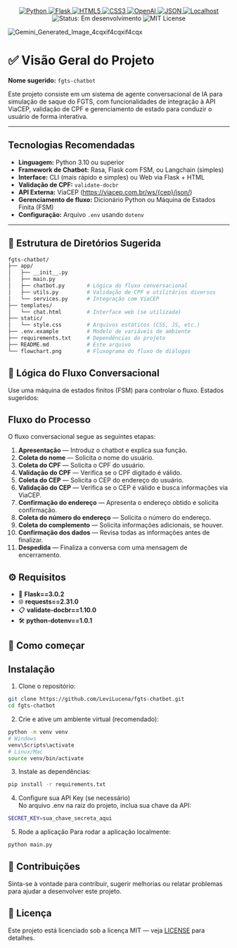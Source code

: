 <p align="center">

  <!-- Linguagem Backend -->
  <a href="https://www.python.org/">
    <img src="https://img.shields.io/badge/-Python-3776AB?style=flat-square&logo=python&logoColor=white" alt="Python" />
  </a>

  <!-- Framework Web -->
  <a href="https://flask.palletsprojects.com/">
    <img src="https://img.shields.io/badge/-Flask-000000?style=flat-square&logo=flask&logoColor=white" alt="Flask" />
  </a>

  <!-- Front-end Básico -->
  <a href="https://developer.mozilla.org/en-US/docs/Web/HTML">
    <img src="https://img.shields.io/badge/-HTML5-E34F26?style=flat-square&logo=html5&logoColor=white" alt="HTML5" />
  </a>
  <a href="https://developer.mozilla.org/en-US/docs/Web/CSS">
    <img src="https://img.shields.io/badge/-CSS3-1572B6?style=flat-square&logo=css3&logoColor=white" alt="CSS3" />
  </a>

  <!-- API / IA -->
  <a href="https://platform.openai.com/">
    <img src="https://img.shields.io/badge/-OpenAI-412991?style=flat-square&logo=openai&logoColor=white" alt="OpenAI" />
  </a>

  <!-- JSON para comunicação -->
  <a href="https://www.json.org/json-en.html">
    <img src="https://img.shields.io/badge/-JSON-000000?style=flat-square&logo=json&logoColor=white" alt="JSON" />
  </a>

  <!-- Hospedagem local ou futura -->
  <a href="#">
    <img src="https://img.shields.io/badge/-localhost-808080?style=flat-square&logo=localhost&logoColor=white" alt="Localhost" />
  </a>

  <!-- Licença e status -->
  <img src="https://img.shields.io/badge/status-em%20desenvolvimento-yellow?style=flat-square" alt="Status: Em desenvolvimento" />
  <img src="https://img.shields.io/badge/license-MIT-blue?style=flat-square" alt="MIT License" />

</p>

![Gemini_Generated_Image_4cqxif4cqxif4cqx](https://github.com/user-attachments/assets/7468a5ef-b48c-4e7f-8e2a-53ca46930620)

# ✅ Visão Geral do Projeto

**Nome sugerido:** `fgts-chatbot`

Este projeto consiste em um sistema de agente conversacional de IA para simulação de saque do FGTS, com funcionalidades de integração à API ViaCEP, validação de CPF e gerenciamento de estado para conduzir o usuário de forma interativa.

---

## Tecnologias Recomendadas
- **Linguagem:** Python 3.10 ou superior
- **Framework de Chatbot:** Rasa, Flask com FSM, ou Langchain (simples)
- **Interface:** CLI (mais rápido e simples) ou Web via Flask + HTML
- **Validação de CPF:** `validate-docbr`
- **API Externa:** ViaCEP (https://viacep.com.br/ws/{cep}/json/)
- **Gerenciamento de fluxo:** Dicionário Python ou Máquina de Estados Finita (FSM)
- **Configuração:** Arquivo `.env` usando `dotenv`

---

## 📂 Estrutura de Diretórios Sugerida

```bash  
fgts-chatbot/  
├── app/  
│   ├── __init__.py  
│   ├── main.py  
│   ├── chatbot.py       # Lógica do fluxo conversacional  
│   ├── utils.py         # Validação de CPF e utilitários diversos  
│   └── services.py      # Integração com ViaCEP  
├── templates/  
│   └── chat.html        # Interface web (se utilizada)  
├── static/  
│   └── style.css        # Arquivos estáticos (CSS, JS, etc.)  
├── .env.example         # Modelo de variáveis de ambiente  
├── requirements.txt     # Dependências do projeto  
├── README.md            # Este arquivo  
└── flowchart.png        # Fluxograma do fluxo de diálogos  
```

## 🧠 Lógica do Fluxo Conversacional
Use uma máquina de estados finitos (FSM) para controlar o fluxo. Estados sugeridos:

## Fluxo do Processo

O fluxo conversacional segue as seguintes etapas:

1. **Apresentação** — Introduz o chatbot e explica sua função.
2. **Coleta do nome** — Solicita o nome do usuário.
3. **Coleta do CPF** — Solicita o CPF do usuário.
4. **Validação do CPF** — Verifica se o CPF digitado é válido.
5. **Coleta do CEP** — Solicita o CEP do endereço do usuário.
6. **Validação do CEP** — Verifica se o CEP é válido e busca informações via ViaCEP.
7. **Confirmação do endereço** — Apresenta o endereço obtido e solicita confirmação.
8. **Coleta do número do endereço** — Solicita o número do endereço.
9. **Coleta do complemento** — Solicita informações adicionais, se houver.
10. **Confirmação dos dados** — Revisa todas as informações antes de finalizar.
11. **Despedida** — Finaliza a conversa com uma mensagem de encerramento.

## ⚙️ Requisitos
- 🐍 **Flask==3.0.2**
- 🌐 **requests==2.31.0**
- 📋 **validate-docbr==1.10.0**
- 🛠️ **python-dotenv==1.0.1**

## 🚀 Como começar
## Instalação

1. Clone o repositório:

```bash
git clone https://github.com/LeviLucena/fgts-chatbot.git
cd fgts-chatbot
```

2. Crie e ative um ambiente virtual (recomendado):
```bash
python -m venv venv
# Windows
venv\Scripts\activate
# Linux/Mac
source venv/bin/activate
```

3. Instale as dependências:
```bash
pip install -r requirements.txt
```

4. Configure sua API Key (se necessário)<br>
No arquivo .env na raiz do projeto, inclua sua chave da API:
```bash
SECRET_KEY=sua_chave_secreta_aqui
```

5. Rode a aplicação
Para rodar a aplicação localmente:
```bash
python main.py
```

## 🤝 Contribuições
Sinta-se à vontade para contribuir, sugerir melhorias ou relatar problemas para ajudar a desenvolver este projeto.

## 📄 Licença
Este projeto está licenciado sob a licença MIT — veja [LICENSE](https://github.com/github/gitignore/blob/main/LICENSE) para detalhes.
